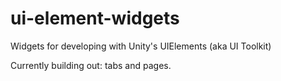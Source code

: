 # ui-element-widgets
Widgets for developing with Unity's UIElements (aka UI Toolkit)

Currently building out: tabs and pages.
